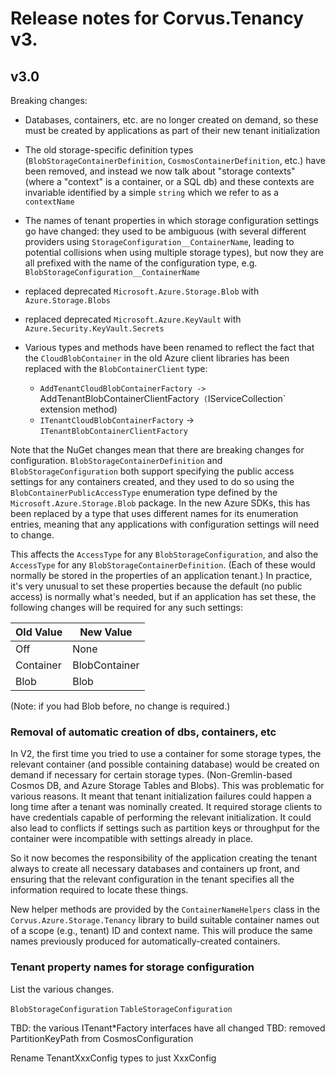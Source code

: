 # Release notes for Corvus.Tenancy v3.

## v3.0

Breaking changes:

* Databases, containers, etc. are no longer created on demand, so these must be created by applications as part of their new tenant initialization
* The old storage-specific definition types (`BlobStorageContainerDefinition`, `CosmosContainerDefinition`, etc.) have been removed, and instead we now talk about "storage contexts" (where a "context" is a container, or a SQL db) and these contexts are invariable identified by a simple `string` which we refer to as a `contextName`
* The names of tenant properties in which storage configuration settings go have changed: they used to be ambiguous (with several different providers using `StorageConfiguration__ContainerName`, leading to potential collisions when using multiple storage types), but now they are all prefixed with the name of the configuration type, e.g. `BlobStorageConfiguration__ContainerName`

* replaced deprecated `Microsoft.Azure.Storage.Blob` with `Azure.Storage.Blobs`
* replaced deprecated `Microsoft.Azure.KeyVault` with `Azure.Security.KeyVault.Secrets`
* Various types and methods have been renamed to reflect the fact that the `CloudBlobContainer` in the old Azure client libraries has been replaced with the `BlobContainerClient` type:
  * `AddTenantCloudBlobContainerFactory -> `AddTenantBlobContainerClientFactory` (`IServiceCollection` extension method)
  * `ITenantCloudBlobContainerFactory` -> `ITenantBlobContainerClientFactory`

Note that the NuGet changes mean that there are breaking changes for configuration. `BlobStorageContainerDefinition` and `BlobStorageConfiguration` both support specifying the public access settings for any containers created, and they used to do so using the `BlobContainerPublicAccessType` enumeration type defined by the `Microsoft.Azure.Storage.Blob` package. In the new Azure SDKs, this has been replaced by a type that uses different names for its enumeration entries, meaning that any applications with configuration settings will need to change.

This affects the `AccessType` for any `BlobStorageConfiguration`, and also the `AccessType` for any `BlobStorageContainerDefinition`. (Each of these would normally be stored in the properties of an application tenant.) In practice, it's very unusual to set these properties because the default (no public access) is normally what's needed, but if an application has set these, the following changes will be required for any such settings:

| Old Value | New Value     |
| --------- | ------------  |
| Off       | None          |
| Container | BlobContainer |
| Blob      | Blob          |

(Note: if you had Blob before, no change is required.)


### Removal of automatic creation of dbs, containers, etc

In V2, the first time you tried to use a container for some storage types, the relevant container (and possible containing database) would be created on demand if necessary for certain storage types. (Non-Gremlin-based Cosmos DB, and Azure Storage Tables and Blobs). This was problematic for various reasons. It meant that tenant initialization failures could happen a long time after a tenant was nominally created. It required storage clients to have credentials capable of performing the relevant initialization. It could also lead to conflicts if settings such as partition keys or throughput for the container were incompatible with settings already in place.

So it now becomes the responsibility of the application creating the tenant always to create all necessary databases and containers up front, and ensuring that the relevant configuration in the tenant specifies all the information required to locate these things.

New helper methods are provided by the `ContainerNameHelpers` class in the `Corvus.Azure.Storage.Tenancy` library to build suitable container names out of a scope (e.g., tenant) ID and context name. This will produce the same names previously produced for automatically-created containers.


### Tenant property names for storage configuration

List the various changes.

`BlobStorageConfiguration`
`TableStorageConfiguration`


TBD: the various ITenant*Factory interfaces have all changed
TBD: removed PartitionKeyPath from CosmosConfiguration

Rename TenantXxxConfig types to just XxxConfig